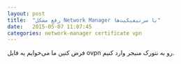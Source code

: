 ```yaml
---
layout: post
title:  "رفع مشکل Network Manager با سرتیفیکیت‌ها"
date:   2015-05-07 11:07:45
categories: network-manager certificate vpn
---
```

فرض کنین ما می‌خوایم یه فایل ovpn رو به نتورک منیجر وارد کنیم.
<!-- ادامه -->

